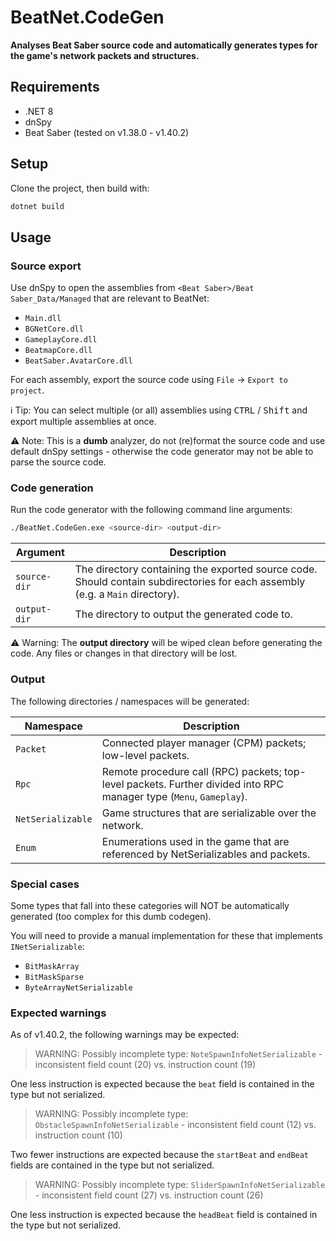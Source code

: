 ﻿# BeatNet.CodeGen
**Analyses Beat Saber source code and automatically generates types for the game's network packets and structures.** 

## Requirements
- .NET 8
- dnSpy
- Beat Saber (tested on v1.38.0 - v1.40.2)

## Setup
Clone the project, then build with:

```bash
dotnet build
```

## Usage

### Source export
Use dnSpy to open the assemblies from `<Beat Saber>/Beat Saber_Data/Managed` that are relevant to BeatNet:

- `Main.dll`
- `BGNetCore.dll`
- `GameplayCore.dll`
- `BeatmapCore.dll`
- `BeatSaber.AvatarCore.dll`

For each assembly, export the source code using `File` → `Export to project`.

ℹ️ Tip: You can select multiple (or all) assemblies using <kbd>CTRL</kbd> / <kbd>Shift</kbd> and export multiple assemblies at once. 

⚠️ Note: This is a **dumb** analyzer, do not (re)format the source code and use default dnSpy settings - otherwise the code generator may not be able to parse the source code.

### Code generation
Run the code generator with the following command line arguments:

```bash
./BeatNet.CodeGen.exe <source-dir> <output-dir>
```

| Argument     | Description                                                                                                                   |
|--------------|-------------------------------------------------------------------------------------------------------------------------------|
| `source-dir` | The directory containing the exported source code. Should contain subdirectories for each assembly (e.g. a `Main` directory). |
| `output-dir` | The directory to output the generated code to.                                                                                |


⚠️ Warning: The **output directory** will be wiped clean before generating the code. Any files or changes in that directory will be lost.

### Output
The following directories / namespaces will be generated:

| Namespace          | Description                                                                                                         |
|--------------------|---------------------------------------------------------------------------------------------------------------------|
| `Packet`           | Connected player manager (CPM) packets; low-level packets.                                                          |
| `Rpc`              | Remote procedure call (RPC) packets; top-level packets. Further divided into RPC manager type (`Menu`, `Gameplay`). |
| `NetSerializable`  | Game structures that are serializable over the network.                                                             |
| `Enum`             | Enumerations used in the game that are referenced by NetSerializables and packets.                                  |

### Special cases
Some types that fall into these categories will NOT be automatically generated (too complex for this dumb codegen).

You will need to provide a manual implementation for these that implements `INetSerializable`:

- `BitMaskArray`
- `BitMaskSparse`
- `ByteArrayNetSerializable`

### Expected warnings
As of v1.40.2, the following warnings may be expected:

> WARNING: Possibly incomplete type: `NoteSpawnInfoNetSerializable` - inconsistent field count (20) vs. instruction count (19)

One less instruction is expected because the `beat` field is contained in the type but not serialized.

> WARNING: Possibly incomplete type: `ObstacleSpawnInfoNetSerializable` - inconsistent field count (12) vs. instruction count (10)

Two fewer instructions are expected because the `startBeat` and `endBeat` fields are contained in the type but not serialized.

> WARNING: Possibly incomplete type: `SliderSpawnInfoNetSerializable` - inconsistent field count (27) vs. instruction count (26)

One less instruction is expected because the `headBeat` field is contained in the type but not serialized.